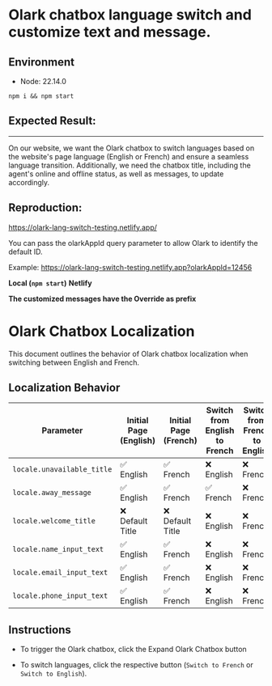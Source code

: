 # Olark chatbox language switch and customize text and message.

## Environment

- Node: 22.14.0

`npm i && npm start`

## Expected Result:

---

On our website, we want the Olark chatbox to switch languages based on the website's page language (English or French) and ensure a seamless language transition. Additionally, we need the chatbox title, including the agent's online and offline status, as well as messages, to update accordingly.

## Reproduction:

https://olark-lang-switch-testing.netlify.app/

You can pass the olarkAppId query parameter to allow Olark to identify the default ID.

Example: https://olark-lang-switch-testing.netlify.app?olarkAppId=12456

**Local (`npm start`)**
**Netlify**

**The customized messages have the Override as prefix**

# Olark Chatbox Localization

This document outlines the behavior of Olark chatbox localization when switching between English and French.

## Localization Behavior

| Parameter                  | Initial Page (English) | Initial Page (French) | Switch from English to French | Switch from French to English |
| -------------------------- | ---------------------- | --------------------- | ----------------------------- | ----------------------------- |
| `locale.unavailable_title` | ✅ English             | ✅ French             | ❌ English                    | ❌ French                     |
| `locale.away_message`      | ✅ English             | ✅ French             | ✅ French                     | ❌ French                     |
| `locale.welcome_title`     | ❌ Default Title       | ❌ Default Title      | ❌ English                    | ❌ French                     |
| `locale.name_input_text`   | ✅ English             | ✅ French             | ❌ English                    | ❌ French                     |
| `locale.email_input_text`  | ✅ English             | ✅ French             | ❌ English                    | ❌ French                     |
| `locale.phone_input_text`  | ✅ English             | ✅ French             | ❌ English                    | ❌ French                     |

## Instructions

- To trigger the Olark chatbox, click the Expand Olark Chatbox button

- To switch languages, click the respective button (`Switch to French` or `Switch to English`).
